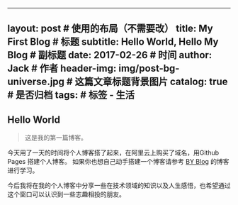 
---
layout:     post                        # 使用的布局（不需要改）
title:      My First Blog               # 标题 
subtitle:   Hello World, Hello My Blog  # 副标题
date:       2017-02-26                  # 时间
author:     Jack                        # 作者
header-img: img/post-bg-universe.jpg    # 这篇文章标题背景图片
catalog: true                           # 是否归档
tags:                                   # 标签
    - 生活
---


## Hello World
>这是我的第一篇博客。

  今天用了一天的时间将个人博客搭了起来，在阿里云上购买了域名，用Github Pages 搭建个人博客。
  如果你也想自己动手搭建一个博客请参考  [BY Blog](http://qiubaiying.top/2017/02/06/%E5%BF%AB%E9%80%9F%E6%90%AD%E5%BB%BA%E4%B8%AA%E4%BA%BA%E5%8D%9A%E5%AE%A2/) 的博客进行学习。
  
  今后我将在我的个人博客中分享一些在技术领域的知识以及人生感悟，也希望通过这个窗口可以认识到一些志趣相投的朋友。